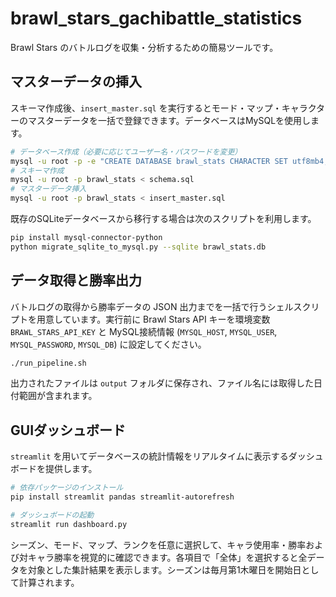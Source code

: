# brawl_stars_gachibattle_statistics

Brawl Stars のバトルログを収集・分析するための簡易ツールです。

## マスターデータの挿入

スキーマ作成後、`insert_master.sql` を実行するとモード・マップ・キャラクターのマスターデータを一括で登録できます。データベースはMySQLを使用します。

```bash
# データベース作成（必要に応じてユーザー名・パスワードを変更）
mysql -u root -p -e "CREATE DATABASE brawl_stats CHARACTER SET utf8mb4;"
# スキーマ作成
mysql -u root -p brawl_stats < schema.sql
# マスターデータ挿入
mysql -u root -p brawl_stats < insert_master.sql
```

既存のSQLiteデータベースから移行する場合は次のスクリプトを利用します。

```bash
pip install mysql-connector-python
python migrate_sqlite_to_mysql.py --sqlite brawl_stats.db
```

## データ取得と勝率出力

バトルログの取得から勝率データの JSON 出力までを一括で行うシェルスクリプトを用意しています。実行前に Brawl Stars API キーを環境変数 `BRAWL_STARS_API_KEY` と MySQL接続情報 (`MYSQL_HOST`, `MYSQL_USER`, `MYSQL_PASSWORD`, `MYSQL_DB`) に設定してください。

```bash
./run_pipeline.sh
```

出力されたファイルは `output` フォルダに保存され、ファイル名には取得した日付範囲が含まれます。

## GUIダッシュボード

`streamlit` を用いてデータベースの統計情報をリアルタイムに表示するダッシュボードを提供します。

```bash
# 依存パッケージのインストール
pip install streamlit pandas streamlit-autorefresh

# ダッシュボードの起動
streamlit run dashboard.py
```

シーズン、モード、マップ、ランクを任意に選択して、キャラ使用率・勝率および対キャラ勝率を視覚的に確認できます。各項目で「全体」を選択すると全データを対象とした集計結果を表示します。シーズンは毎月第1木曜日を開始日として計算されます。
